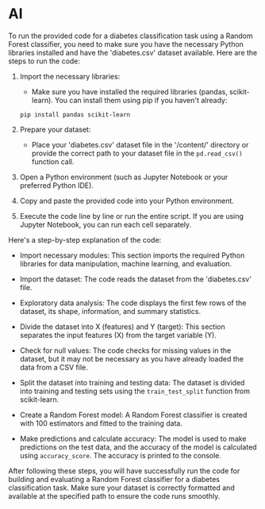 # AI
To run the provided code for a diabetes classification task using a Random Forest classifier, you need to make sure you have the necessary Python libraries installed and have the 'diabetes.csv' dataset available. Here are the steps to run the code:

1. Import the necessary libraries:
   - Make sure you have installed the required libraries (pandas, scikit-learn). You can install them using pip if you haven't already:

   ```
   pip install pandas scikit-learn
   ```

2. Prepare your dataset:
   - Place your 'diabetes.csv' dataset file in the '/content/' directory or provide the correct path to your dataset file in the `pd.read_csv()` function call.

3. Open a Python environment (such as Jupyter Notebook or your preferred Python IDE).

4. Copy and paste the provided code into your Python environment.

5. Execute the code line by line or run the entire script. If you are using Jupyter Notebook, you can run each cell separately.

Here's a step-by-step explanation of the code:

- Import necessary modules: This section imports the required Python libraries for data manipulation, machine learning, and evaluation.

- Import the dataset: The code reads the dataset from the 'diabetes.csv' file.

- Exploratory data analysis: The code displays the first few rows of the dataset, its shape, information, and summary statistics.

- Divide the dataset into X (features) and Y (target): This section separates the input features (X) from the target variable (Y).

- Check for null values: The code checks for missing values in the dataset, but it may not be necessary as you have already loaded the data from a CSV file.

- Split the dataset into training and testing data: The dataset is divided into training and testing sets using the `train_test_split` function from scikit-learn.

- Create a Random Forest model: A Random Forest classifier is created with 100 estimators and fitted to the training data.

- Make predictions and calculate accuracy: The model is used to make predictions on the test data, and the accuracy of the model is calculated using `accuracy_score`. The accuracy is printed to the console.

After following these steps, you will have successfully run the code for building and evaluating a Random Forest classifier for a diabetes classification task. Make sure your dataset is correctly formatted and available at the specified path to ensure the code runs smoothly.
